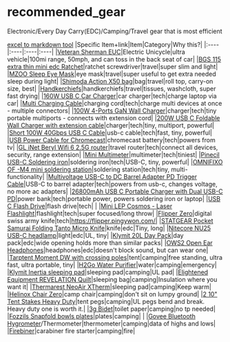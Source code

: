 # recommended_gear
Electronic/Every Day Carry(EDC)/Camping/Travel gear that is most efficient

[excel to markdown tool](https://markdown-convert.com/en/tool/table)
|Specific Item+link|Item|Category|Why this?|
|:----|:----|:----|:----|
|[Veteran Sherman EUC](https://www.ewheels.com/product/veteran-sherman-s/)|Electric Unicycle|ultra vehicle|100mi range, 50mph, and can toss in the back seat of car|
|[BGS 115 extra thin mini edc Ratchet](https://a.co/d/48gLArr)|ratchet screwdriver|travel|super slim and light|
|[MZOO Sleep Eye Mask](https://a.co/d/5sTAHK2)|eye mask|travel|super useful to get extra needed sleep during light|
|[Shimoda Action X50 bag](https://shimodadesigns.com/action-x-v2/)|bag|travel|roll top, carry-on size, best|
|[Handkerchiefs](https://a.co/d/2uPM0z9)|handkerchiefs|travel|tissues, washcloth, super fast drying|
|[160W USB C Car Charger](https://a.co/d/iIduTJK)|car charger|tech|charge laptop via car|
|[Multi Charging Cable](https://a.co/d/39b4qJZ)|charging cord|tech|charge multi devices at once - multiple connectors|
|[100W 4-Ports GaN Wall Charger](https://a.co/d/9LgEtje)|charger|tech|tiny portable multiports - connects with extension cord|
|[200W USB C Foldable Wall Charger with extension cable](https://a.co/d/7p22Wwb)|charger|tech|tiny, multiport, powerful|
|[Short 100W 40Gbps USB C Cable](https://a.co/d/ie2ld9P)|usb-c cable|tech|fast, tiny, powerful|
|[USB Power Cable for Chromecast](https://a.co/d/0U8zHS7)|chromecast battery|tech|powers from tv|
|[GL iNet Beryl Wifi 6 2.5G router](https://www.gl-inet.com/products/gl-mt3000/)|travel router|tech|connect all devices, security, range extension|
|[Mini Multimeter](https://a.co/d/i7ry56D)|multimeter|tech|tiniest|
|[Pinecil USB-C Soldering iron](https://a.co/d/5Fy7KFp)|soldering iron|tech|USB-C, tiny, powerful|
|[OMNIFIXO OF -M4 mini soldering station](https://omnifixo.com/)|soldering station|tech|tiny, multi-functionality|
|[Multivoltage USB-C to DC Barrel Adapter PD Trigger Cable](https://a.co/d/ekaA55d)|USB-C to barrel adapter|tech|powers from usb-c, changes voltage, no more ac adapters|
|[26800mAh USB C Portable Charger with Dual USB-C PD](https://a.co/d/ihDmZzH)|power bank|tech|portable power, powers soldering iron or laptop|
|[USB C Flash Drive](https://a.co/d/hkZu0Bm)|flash drive|tech| |
|[Mini LEP Cosmos - Laser Flashlight](https://countycomm.com/collections/view-all-light-products/products/mini-lep-cosmos-laser-flashlight-14500-by-maratac)|flashlight|tech|super focused/long throw|
|[Flipper Zero](https://shop.flipperzero.one/)|digital swiss army knife|tech|https://flipper.pingywon.com/|
|[STATGEAR Pocket Samurai Folding Tanto Micro Knife](https://a.co/d/1qENZdH)|knife|edc|Tiny, long|
|[Nitecore NU25 USB-C headlamp](https://a.co/d/ft1enHN)|light|edc|UL, tiny|
|[Klymit 20L Day Pack](https://a.co/d/gD8vxic)|day pack|edc|wide opening holds more than similar packs|
|[OWS2 Open Ear Headphones](https://a.co/d/fUiNcpy)|headphones|edc|doesn't block sound, but can wear one|
|[Tarptent Moment DW with crossing poles](https://www.tarptent.com/product/blem-moment-dw-li/)|tent|camping|free standing, ultra fast, ultra portable, tiny|
|[H2Go Water Purifier](https://store.h2gopurifier.com/)|water|camping|emergency|
|[Klymit Inertia sleeping pad](https://a.co/d/9H6qKWa)|sleeping pad|camping|UL pad|
|[Elightened Equipment REVELATION Quilt](https://enlightenedequipment.com/revelation-sleeping-quilt/)|sleeping bag|camping|Insulation where you want it|
|[Thermarest NeoAir XTherm](https://www.thermarest.com/sleeping-pads/fast-and-light/neoair-xtherm-nxt-max-sleeping-pad/neoair-xtherm-nxt-max.html)|sleeping pad|camping|Keep warm|
|[Helinox Chair Zero](https://a.co/d/bD9q5e0)|camp chair|camping|don't sit on lumpy ground|
|[2 10" Tent Stakes Heavy Duty](https://a.co/d/3tLXWDM)|tent pegs|camping|UL pegs bend and break. Heavy duty one is worth it.|
|[3g Bidet](https://www.garagegrowngear.com/collections/all/products/3g-bidet-by-common-gear)|toilet paper|camping|no tp needed|
|[Fozzils Snapfold bowls plates](https://a.co/d/czs90NM)|plates|camping| |
|[Govee Bluetooth Hygrometer](https://a.co/d/21H5RVL)/Thermometer|thermometer|camping|data of highs and lows|
|[Firebiner](https://a.co/d/5idoPZ3)|carabiner fire starter|camping|fire|
